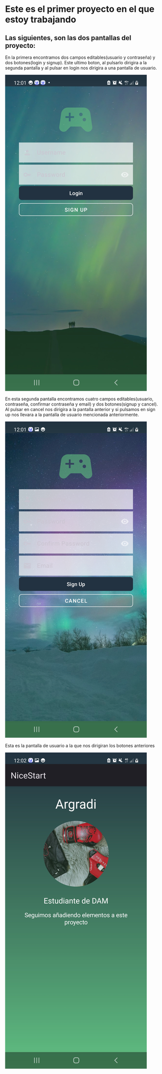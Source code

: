 # Este es el primer proyecto en el que estoy trabajando

## Las siguientes, son las dos pantallas del proyecto:


En la primera encontramos dos campos editables(usuario y contraseña) y dos botones(login y signup).
Este ultimo boton, al pulsarlo dirigira a la segunda pantalla y al pulsar en login nos dirigira a una pantalla de usuario.

![imagen](img/Captura3.jpg)

En esta segunda pantalla encontramos cuatro campos editables(usuario, contraseña, confirmar contraseña y email) y dos botones(signup y cancel).
Al pulsar en cancel nos dirigira a la pantalla anterior y si pulsamos en sign up nos llevara a la pantalla de usuario mencionada anteriormente.

![imagen2](img/Captura2.jpg)

Esta es la pantalla de usuario a la que nos dirigiran los botones anteriores

![imagen2](img/Captura1.jpg)